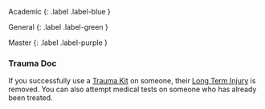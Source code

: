Academic
{: .label .label-blue }

General
{: .label .label-green }

Master
{: .label .label-purple }

### Trauma Doc

If you successfully use a [Trauma Kit](Game/Example-Gear#Trauma%20Kit) on someone, their [Long Term Injury](Game/Core/Effects#Long%20Term%20Injury) is removed. You can also attempt medical tests on someone who has already been treated.
